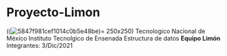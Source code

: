 # Proyecto-Limon
((![5847f981cef1014c0b5e48be](https://user-images.githubusercontent.com/92224971/144761191-e7e645af-3ec1-4082-8763-3c7d3457d377.png))= 250x250)
Tecnologico Nacional de México
Instituto Tecnolgico de Ensenada
Estructura de datos
**Equipo Limón**
Integrantes: 
3/Dic/2021
